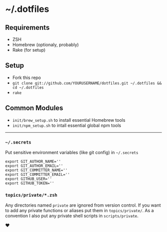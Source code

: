 # ~/.dotfiles

## Requirements

- ZSH
- Homebrew (optionaly, probably)
- Rake (for setup)

## Setup

- Fork this repo
- `git clone git://github.com/YOURUSERNAME/dotfiles.git ~/.dotfiles && cd ~/.dotfiles`
- `rake`

## Common Modules

- `init/brew_setup.sh` to install essential Homebrew tools
- `init/npm_setup.sh` to intall essential global npm tools

* * *

### `~/.secrets`

Put sensitive environment variables (like git config) in `~/.secrets`

    export GIT_AUTHOR_NAME=''
    export GIT_AUTHOR_EMAIL=''
    export GIT_COMMITTER_NAME=''
    export GIT_COMMITTER_EMAIL=''
    export GITHUB_USER=''
    export GITHUB_TOKEN=''

### `topics/private/*.zsh`

Any directories named `private` are ignored from version control. If you want to add any private functions or aliases put them in `topics/private/`. As a convention I also put any private shell scripts in `scripts/private`.

♥
